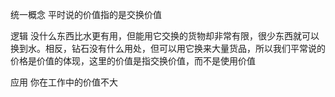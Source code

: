 统一概念
平时说的价值指的是交换价值

逻辑
没什么东西比水更有用，但能用它交换的货物却非常有限，很少东西就可以换到水。相反，钻石没有什么用处，但可以用它换来大量货品，所以我们平常说的价格是价值的体现，这里的价值是指交换价值，而不是使用价值

应用
你在工作中的价值不大
